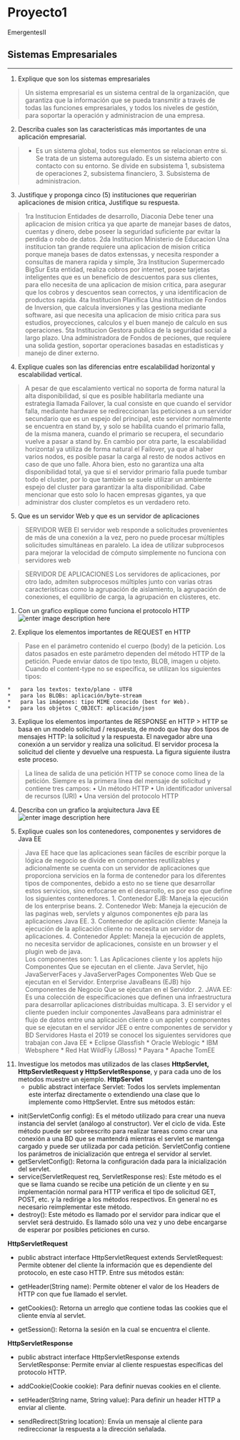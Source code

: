 # Proyecto1
EmergentesII
## Sistemas Empresariales ##
----------------

 1. Explique que son los sistemas empresariales
    

> Un sistema empresarial es un sistema central de la organización, que garantiza que la información que se pueda transmitir a través de todas las funciones empresariales, y todos los niveles de gestión, para soportar la operación y administracion de una empresa.

2.  Describa cuales son las caracteristicas más importantes de una aplicación empresarial.

>  - Es un sistema global, todos sus elementos se relacionan entre si.
Se trata de un sistema autoregulado.
Es un sistema abierto con contacto con su entorno.
Se divide en subsistema 1, subsistema de operaciones 2, subsistema financiero, 3. Subsistema de administracion.

3.  Justifique y proponga cinco (5) instituciones que requeririan aplicaciones de mision critica, Justifique su respuesta.

> 1ra Institucion
    Entidades de desarrollo, Diaconia
    Debe tener una aplicacion de mision critica ya que aparte de manejar bases de datos, cuentas y dinero, debe poseer la seguridad suficiente par evitar la perdida o robo de datos.
    2da Institucion
    Ministerio de Educacion
    Una institucion tan grande requiere una aplicacion de mision critica porque maneja bases de datos extenssas, y necesita responder a consultas de manera rapida y simple,
    3ra Institucion
    Supermercado BigSur
    Esta entidad, realiza cobros por internet, posee tarjetas inteligentes que es un beneficio de descuentos para sus clientes, para ello necesita de una aplicacion de mision critica, para asegurar que los cobros y descuentos sean correctos, y una identificacion de productos rapida.
    4ta Institucion
    Planifica
    Una institucion de Fondos de Inversion, que calcula inversiones y las gestiona mediante software, asi que necesita una aplicacion de misio critica para sus estudios, proyecciones, calculos y el buen manejo de calculo en sus operaciones.
    5ta Institucion
    Gestora publica de la seguridad social a largo plazo.
    Una administradora de Fondos de peciones, que requiere una solida gestion, soportar operaciones basadas en estadisticas y manejo de diner externo.
    
4.  Explique cuales son las diferencias entre escalabilidad horizontal y escalabilidad vertical.

> A pesar de que escalamiento vertical no soporta de forma natural la alta disponibilidad, sí que es posible habilitarla mediante una estrategia llamada Failover, la cual consiste en que cuando el servidor falla, mediante hardware se redireccionan las peticiones a un servidor secundario que es un espejo del principal, este servidor normalmente se encuentra en stand by, y solo se habilita cuando el primario falla, de la misma manera, cuando el primario se recupera, el secundario vuelve a pasar a stand by. En cambio por otra parte, la escalabilidad horizontal ya utiliza de forma natural el Failover, ya que al haber varios nodos, es posible pasar la carga al resto de nodos activos en caso de que uno falle. Ahora bien, esto no garantiza una alta disponibilidad total, ya que si el servidor primario falla puede tumbar todo el cluster, por lo que también se suele utilizar un ambiente espejo del cluster para garantizar la alta disponibilidad. Cabe mencionar que esto solo lo hacen empresas gigantes, ya que administrar dos cluster completos es un verdadero reto. 

5.  Que es un servidor Web y que es un servidor de aplicaciones

>   SERVIDOR WEB
El servidor web responde a solicitudes provenientes de más de una conexión a la vez, pero no puede procesar múltiples solicitudes simultáneas en paralelo. La idea de utilizar subprocesos para mejorar la velocidad de cómputo simplemente no funciona con servidores web

>   SERVIDOR DE APLICACIONES
Los servidores de aplicaciones, por otro lado, admiten subprocesos múltiples junto con varias otras características como la agrupación de aislamiento, la agrupación de conexiones, el equilibrio de carga, la agrupación en clústeres, etc.

 1.  Con un grafico explique como funciona el protocolo HTTP
        ![enter image description here][1]


 2.  Explique los elementos importantes de REQUEST en HTTP
>   Pase en el parámetro contenido el cuerpo (body) de la petición. Los datos pasados en este parámetro dependen del método HTTP de la petición.
Puede enviar datos de tipo texto, BLOB, imagen u objeto. Cuando el content-type no se especifica, se utilizan los siguientes tipos:

    *   para los textos: texto/plano - UTF8
    *   para los BLOBs: aplicación/byte-stream
    *   para las imágenes: tipo MIME conocido (best for Web).
    *   para los objetos C_OBJECT: aplicación/json
    
    
 3.  Explique los elementos importantes de RESPONSE en HTTP
    >   HTTP se basa en un modelo solicitud / respuesta, de modo que hay dos tipos de mensajes HTTP: la solicitud y la respuesta. El navegador abre una conexión a un servidor y realiza una solicitud. El servidor procesa la solicitud del cliente y devuelve una respuesta. La figura siguiente ilustra este proceso.
>   La línea de salida de una petición HTTP se conoce como línea de la petición. Siempre es la primera línea del mensaje de solicitud y contiene tres campos:
• Un método HTTP
• Un identificador universal de recursos (URI)
• Una versión del protocolo HTTP

 4.  Describa con un grafico la arqiuitectura Java EE
    ![enter image description here][2]


  [1]: #file:f53cd7cd-0b8d-bff5-7c73-203990bb5b37
  [2]: #file:03f06479-4313-1fce-10f8-2350110b5e71
  

 5. Explique cuales son los contenedores, componentes y servidores de Java EE
>   Java EE hace que las aplicaciones sean fáciles de escribir porque la lógica de negocio se divide en componentes reutilizables y adicionalmente se cuenta con un servidor de aplicaciones que proporciona servicios en la forma de contenedor para los diferentes tipos de componentes, debido a esto no se tiene que desarrollar estos servicios, sino enfocarse en el desarrollo, es por eso que define los siguientes contenedores.
    1.  Contenedor EJB: Maneja la ejecución de los enterprise beans.
    2.  Contenedor Web: Maneja la ejecución de las paginas web, servlets y algunos componentes ejb para las aplicaciones Java EE.
    3.  Contenedor de aplicación cliente: Maneja la ejecución de la aplicación cliente no necesita un servidor de aplicaciones.
    4.  Contenedor Applet: Maneja la ejecución de applets, no necesita servidor de aplicaciones, consiste en un browser y el plugin web de java.\
>   Los componentes son:
        1.  Las Aplicaciones cliente y los applets hijo Componentes Que se ejecutan en el cliente. Java Servlet, hijo JavaServerFaces y JavaServerPages Componentes Web Que se ejecutan en el Servidor. Enterprise JavaBeans (EJB) hijo Componentes de Negocio Que se ejecutan en el Servidor.
        2.  JAVA EE: Es una colección de especificaciones que definen una infraestructura para desarrollar aplicaciones distribuidas multicapa.
        3.  El servidor y el cliente pueden incluir componentes JavaBeans para administrar el flujo de datos entre una aplicación cliente o un applet y componentes que se ejecutan en el servidor JEE o entre componentes de 
servidor y BD
>   Servidores
    Hasta el 2019 se conocel los siguientes servidores que trabajan con Java EE
    *   Eclipse Glassfish
    *   Oracle Weblogic
    *   IBM Websphere
    *   Red Hat WildFly (JBoss)
    *   Payara
    *   Apache TomEE

11. Investigue los metodos mas utilizados de las clases **HttpServlet, HttpServletRequest y HttpServletResponse**, y para cada uno de los metodos muestre un ejemplo.
       **HttpServlet**
    * public abstract interface Servlet: Todos los servlets implementan este interfaz directamente o extendiendo una clase que lo implemente como HttpServlet. Entre sus métodos están:
    
*   init(ServletConfig config): Es el método utilizado para crear una nueva instancia del servlet (análogo al constructor). Ver el ciclo de vida. Este método puede ser sobreescrito para realizar tareas como crear una conexión a una BD que se mantendrá mientras el servlet se mantenga cargado y puede ser utilizada por cada petición. ServletConfig contiene los parámetros de inicialización que entrega el servidor al servlet.
*   getServletConfig(): Retorna la configuración dada para la inicialización del servlet.
*   service(ServletRequest req, ServletResponse res): Este método es el que se llama cuando se recibe una petición de un cliente y en su implementación normal para HTTP verifica el tipo de solicitud GET, POST, etc. y la redirige a los métodos respectivos. En general no es necesario reimplementar este método.
*   destroy(): Este método es llamado por el servidor para indicar que el servlet será destruido. Es llamado sólo una vez y uno debe encargarse de esperar por posibles peticiones en curso.

**HttpServletRequest**
*   public abstract interface HttpServletRequest extends ServletRequest: Permite obtener del cliente la información que es dependiente del protocolo, en este caso HTTP. Entre sus métodos están:

*   getHeader(String name): Permite obtener el valor de los Headers de HTTP con que fue llamado el servlet.
*   getCookies(): Retorna un arreglo que contiene todas las cookies que el cliente envía al servlet.
*   getSession(): Retorna la sesión en la cual se encuentra el cliente.


**HttpServletResponse**
*   public abstract interface HttpServletResponse extends ServletResponse: Permite enviar al cliente respuestas específicas del protocolo HTTP.

*   addCookie(Cookie cookie): Para definir nuevas cookies en el cliente.
*   setHeader(String name, String value): Para definir un header HTTP a enviar al cliente.
*   sendRedirect(String location): Envía un mensaje al cliente para redireccionar la respuesta a la dirección señalada.
